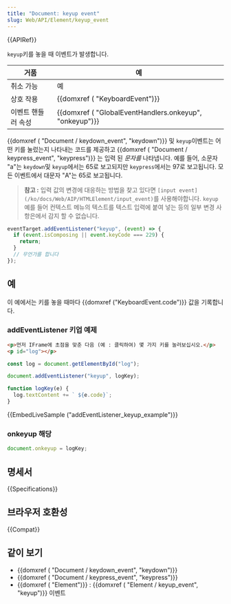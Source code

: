 ```yaml
---
title: "Document: keyup event"
slug: Web/API/Element/keyup_event
---
```


{{APIRef}}

`keyup`키를 놓을 때 이벤트가 발생합니다.

| 거품               | 예                                                      |
| ------------------ | ------------------------------------------------------- |
| 취소 가능          | 예                                                      |
| 상호 작용          | {{domxref ( "KeyboardEvent")}}                          |
| 이벤트 핸들러 속성 | {{domxref ( "GlobalEventHandlers.onkeyup", "onkeyup")}} |

{{domxref ( "Document / keydown_event", "keydown")}} 및 `keyup`이벤트는 어떤 키를 눌렀는지 나타내는 코드를 제공하고 {{domxref ( "Document / keypress_event", "keypress")}} 는 입력 된 _문자를_ 나타냅니다. 예를 들어, 소문자 "a"는 `keydown`및 `keyup`에서는 65로 보고되지만 `keypress`에서는 97로 보고됩니다. 모든 이벤트에서 대문자 "A"는 65로 보고됩니다.

> **참고 :** 입력 값의 변경에 대응하는 방법을 찾고 있다면 `[input event](/ko/docs/Web/AIP/HTMLElement/input_event)`를 사용해야합니다. `keyup` 예를 들어 컨텍스트 메뉴의 텍스트를 텍스트 입력에 붙여 넣는 등의 일부 변경 사항은에서 감지 할 수 없습니다.

```js
eventTarget.addEventListener("keyup", (event) => {
  if (event.isComposing || event.keyCode === 229) {
    return;
  }
  // 무언가를 합니다
});
```

## 예

이 예에서는 키를 놓을 때마다 {{domxref ("KeyboardEvent.code")}} 값을 기록합니다.

### addEventListener 키업 예제

```html
<p>먼저 IFrame에 초점을 맞춘 다음 (예 : 클릭하여) 몇 가지 키를 눌러보십시오.</p>
<p id="log"></p>
```

```js
const log = document.getElementById("log");

document.addEventListener("keyup", logKey);

function logKey(e) {
  log.textContent += ` ${e.code}`;
}
```

{{EmbedLiveSample ("addEventListener_keyup_example")}}

### onkeyup 해당

```js
document.onkeyup = logKey;
```

## 명세서

{{Specifications}}

## 브라우저 호환성

{{Compat}}

## 같이 보기

- {{domxref ( "Document / keydown_event", "keydown")}}
- {{domxref ( "Document / keypress_event", "keypress")}}
- {{domxref ( "Element")}} : {{domxref ( "Element / keyup_event", "keyup")}} 이벤트
